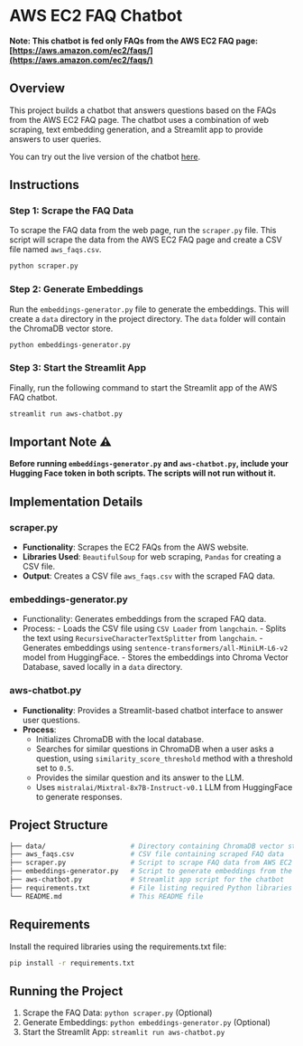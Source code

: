 # AWS EC2 FAQ Chatbot

**Note: This chatbot is fed only FAQs from the AWS EC2 FAQ page: [https://aws.amazon.com/ec2/faqs/](https://aws.amazon.com/ec2/faqs/)**

## Overview

This project builds a chatbot that answers questions based on the FAQs from the AWS EC2 FAQ page. The chatbot uses a combination of web scraping, text embedding generation, and a Streamlit app to provide answers to user queries.

You can try out the live version of the chatbot [here](https://aws-faq.streamlit.app/).
## Instructions

### Step 1: Scrape the FAQ Data

To scrape the FAQ data from the web page, run the `scraper.py` file. This script will scrape the data from the AWS EC2 FAQ page and create a CSV file named `aws_faqs.csv`.

```bash
python scraper.py
```

### Step 2: Generate Embeddings

Run the `embeddings-generator.py` file to generate the embeddings. This will create a `data` directory in the project directory. The `data` folder will contain the ChromaDB vector store.

```bash
python embeddings-generator.py
```
### Step 3: Start the Streamlit App

Finally, run the following command to start the Streamlit app of the AWS FAQ chatbot.

```bash
streamlit run aws-chatbot.py
```

## Important Note ⚠️
**Before running `embeddings-generator.py` and `aws-chatbot.py`, include your Hugging Face token in both scripts. The scripts will not run without it.**

## Implementation Details

### scraper.py

- **Functionality**: Scrapes the EC2 FAQs from the AWS website.
- **Libraries Used**: `BeautifulSoup` for web scraping, `Pandas` for creating a CSV file.
- **Output**: Creates a CSV file `aws_faqs.csv` with the scraped FAQ data.

### embeddings-generator.py

- Functionality: Generates embeddings from the scraped FAQ data.
- Process:
        - Loads the CSV file using `CSV Loader` from `langchain`.
        - Splits the text using `RecursiveCharacterTextSplitter` from `langchain`.
        - Generates embeddings using `sentence-transformers/all-MiniLM-L6-v2` model from HuggingFace.
        - Stores the embeddings into Chroma Vector Database, saved locally in a `data` directory.

### aws-chatbot.py

- **Functionality**: Provides a Streamlit-based chatbot interface to answer user questions.
- **Process**:
    - Initializes ChromaDB with the local database.
    - Searches for similar questions in ChromaDB when a user asks a question, using `similarity_score_threshold` method with a threshold set to `0.5`.
    - Provides the similar question and its answer to the LLM.
    - Uses `mistralai/Mixtral-8x7B-Instruct-v0.1` LLM from HuggingFace to generate responses.

## Project Structure

```graphql
├── data/                     # Directory containing ChromaDB vector store
├── aws_faqs.csv              # CSV file containing scraped FAQ data
├── scraper.py                # Script to scrape FAQ data from AWS EC2 FAQ page
├── embeddings-generator.py   # Script to generate embeddings from the FAQ data
├── aws-chatbot.py            # Streamlit app script for the chatbot
├── requirements.txt          # File listing required Python libraries
└── README.md                 # This README file
```

## Requirements

Install the required libraries using the requirements.txt file:
```bash
pip install -r requirements.txt
```

## Running the Project

1. Scrape the FAQ Data: `python scraper.py` (Optional)
2. Generate Embeddings: `python embeddings-generator.py` (Optional)
3. Start the Streamlit App: `streamlit run aws-chatbot.py`